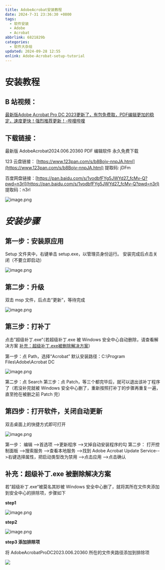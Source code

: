```yaml
---
title: AdobeAcrobat安装教程
date: 2024-7-31 23:36:30 +0800
tags:
  - 软件安装
  - Adobe
  - Acrobat
abbrlink: 6821829b
categories:
  - 软件大杂烩
updated: 2024-09-28 12:55
enlink: Adobe-Acrobat-setup-tutorial
---
```



# 安装教程
## B 站视频：
[最新版Adobe Acrobat Pro DC 2023更新了，有包免费取，PDF编辑更加的稳定，速度更快！强烈推荐更新！-哔哩哔哩](https://b23.tv/610BS5o)


## 下载链接：
最新版 AdobeAcrobat2024.006.20360 PDF 编辑软件 永久免费下载

123 云盘链接： [https://www.123pan.com/s/b8Bojv-nnpJA.html](https://www.123pan.com/s/b8Bojv-nnpJA.html) 提取码: jDFm 

百度网盘链接：[https://pan.baidu.com/s/1vodbfFYg5JWYd27_fcMv-Q?pwd=n3rl](https://pan.baidu.com/s/1vodbfFYg5JWYd27_fcMv-Q?pwd=n3rl) 提取码：n3rl



![image.png](AdobeAcrobat安装教程/IMG-AdobeAcrobat安装教程-20250119005700172.png)

# _安装步骤_
## **第一步：安装原应用**
Setup 文件夹中，右键单击 setup.exe，以管理员身份运行。
安装完成后点击关闭（不要立即启动）

![image.png](AdobeAcrobat安装教程/IMG-AdobeAcrobat安装教程-20250119005700184.png)

## **第二步：升级**

双击 msp 文件，后点击“更新”，等待完成

![image.png](AdobeAcrobat安装教程/IMG-AdobeAcrobat安装教程-20250119005700197.png)

## **第三步：打补丁**


点击”超级补丁.exe“（若超级补丁.exe 被 Windows 安全中心自动删除，请查看解决方案 [补充：超级补丁.exe被删除解决方案](#补充：超级补丁.exe被删除解决方案)）

第一步：点 Path，选择“Acrobat”
默认安装路径：C:\Program Files\Adobe\Acrobat DC

![image.png](AdobeAcrobat安装教程/IMG-AdobeAcrobat安装教程-20250119005700213.png)

第二步：点 Search
第三步：点 Patch，等三个都完毕后，就可以退出该补丁程序了（若没补完就被 Windows 安全中心删了，重新按照打补丁的步骤再重复一遍，直至抢在被删之前 Patch 完）

## 第四步：打开软件，关闭自动更新
双击桌面上的快捷方式即可打开

![image.png](AdobeAcrobat安装教程/IMG-AdobeAcrobat安装教程-20250119005700236.png)

第一步：
编辑 -->首选项 -->更新程序 -->叉掉自动安装程序的勾
第二步：
打开控制面板 -->搜索服务 -->查看本地服务 -->找到 Adobe Acrobat Update Service-->右键选择属性，把启动类型改为禁用 -->点击应用 -->点击确认





## 补充：超级补丁.exe 被删除解决方案
若”超级补丁.exe“被莫名其妙被 Windows 安全中心删了，就将其所在文件夹添加到安全中心的排除项，步骤如下

**step1**

![image.png](AdobeAcrobat安装教程/IMG-AdobeAcrobat安装教程-20250119005700271.png)


**step2**

![image.png](AdobeAcrobat安装教程/IMG-AdobeAcrobat安装教程-20250119005700313.png)


**step3 添加排除项**

将 AdobeAcrobatProDC2023.006.20360 所在的文件夹路径添加到排除项

![](AdobeAcrobat安装教程/IMG-AdobeAcrobat安装教程-20250119005700336.png)

